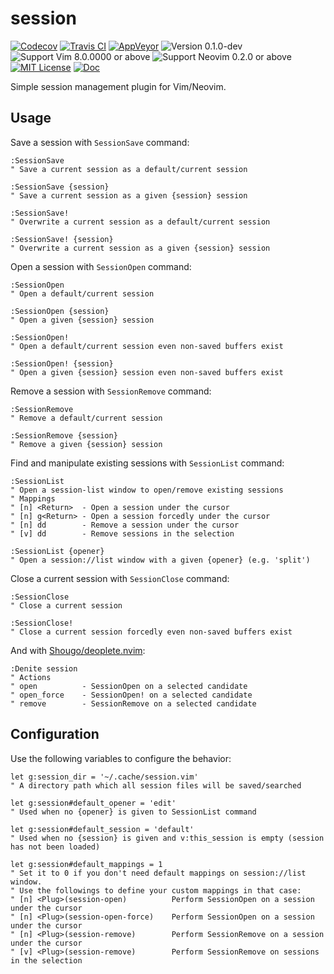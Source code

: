 session
==============================================================================
[![Codecov](https://img.shields.io/codecov/c/github/lambdalisue/session.vim/master.svg?style=flat-square)](https://codecov.io/gh/lambdalisue/session.vim)
[![Travis CI](https://img.shields.io/travis/lambdalisue/session.vim/master.svg?style=flat-square&label=Travis%20CI)](https://travis-ci.org/lambdalisue/session.vim)
[![AppVeyor](https://img.shields.io/appveyor/ci/lambdalisue/session-vim/master.svg?style=flat-square&label=AppVeyor)](https://ci.appveyor.com/project/lambdalisue/session-vim/branch/master)
![Version 0.1.0-dev](https://img.shields.io/badge/version-0.4.0-dev-yellow.svg?style=flat-square)
![Support Vim 8.0.0000 or above](https://img.shields.io/badge/support-Vim%208.0.0000%20or%20above-yellowgreen.svg?style=flat-square)
![Support Neovim 0.2.0 or above](https://img.shields.io/badge/support-Neovim%200.2.0%20or%20above-yellowgreen.svg?style=flat-square)
[![MIT License](https://img.shields.io/badge/license-MIT-blue.svg?style=flat-square)](LICENSE)
[![Doc](https://img.shields.io/badge/doc-%3Ah%20session-orange.svg?style=flat-square)](doc/session.txt)

Simple session management plugin for Vim/Neovim.


Usage
------------------------------------------------------------------------------

Save a session with `SessionSave` command:

```vim
:SessionSave
" Save a current session as a default/current session

:SessionSave {session}
" Save a current session as a given {session} session

:SessionSave!
" Overwrite a current session as a default/current session

:SessionSave! {session}
" Overwrite a current session as a given {session} session
```

Open a session with `SessionOpen` command:

```vim
:SessionOpen
" Open a default/current session

:SessionOpen {session}
" Open a given {session} session

:SessionOpen!
" Open a default/current session even non-saved buffers exist

:SessionOpen! {session}
" Open a given {session} session even non-saved buffers exist
```

Remove a session with `SessionRemove` command:

```vim
:SessionRemove
" Remove a default/current session

:SessionRemove {session}
" Remove a given {session} session
```

Find and manipulate existing sessions with `SessionList` command:

```vim
:SessionList
" Open a session-list window to open/remove existing sessions
" Mappings
" [n] <Return>  - Open a session under the cursor
" [n] g<Return> - Open a session forcedly under the cursor
" [n] dd        - Remove a session under the cursor
" [v] dd        - Remove sessions in the selection

:SessionList {opener}
" Open a session://list window with a given {opener} (e.g. 'split')
```

Close a current session with `SessionClose` command:

```vim
:SessionClose
" Close a current session

:SessionClose!
" Close a current session forcedly even non-saved buffers exist
```

And with [Shougo/deoplete.nvim](https://github.com/Shougo/deoplete.nvim):

```vim
:Denite session
" Actions
" open          - SessionOpen on a selected candidate
" open_force    - SessionOpen! on a selected candidate
" remove        - SessionRemove on a selected candidate
```


Configuration
-------------------------------------------------------------------------

Use the following variables to configure the behavior:

```vim
let g:session_dir = '~/.cache/session.vim'
" A directory path which all session files will be saved/searched

let g:session#default_opener = 'edit'
" Used when no {opener} is given to SessionList command

let g:session#default_session = 'default'
" Used when no {session} is given and v:this_session is empty (session has not been loaded)

let g:session#default_mappings = 1
" Set it to 0 if you don't need default mappings on session://list window.
" Use the followings to define your custom mappings in that case:
" [n] <Plug>(session-open)          Perform SessionOpen on a session under the cursor
" [n] <Plug>(session-open-force)    Perform SessionOpen on a session under the cursor
" [n] <Plug>(session-remove)        Perform SessionRemove on a session under the cursor
" [v] <Plug>(session-remove)        Perform SessionRemove on sessions in the selection
```
